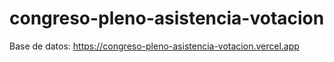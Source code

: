 # congreso-pleno-asistencia-votacion

Base de datos: https://congreso-pleno-asistencia-votacion.vercel.app
